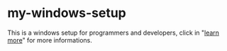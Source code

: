 # my-windows-setup
This is a windows setup for programmers and developers, click in "<a href="https://learn.microsoft.com/en-us/windows/dev-environment/">learn more</a>" for more informations.
